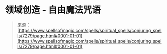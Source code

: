<!--yml

category: 未分类

date: 2024-06-12 18:42:15

-->

# 领域创造 - 自由魔法咒语

> 来源：[https://www.spellsofmagic.com/spells/spiritual_spells/conjuring_spells/7279/page.html#0001-01-01](https://www.spellsofmagic.com/spells/spiritual_spells/conjuring_spells/7279/page.html#0001-01-01)
